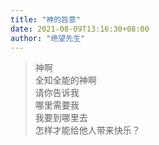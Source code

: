 ```yaml
---
title: "神的旨意"
date: 2021-08-09T13:16:30+08:00
author: "绝望先生"
---
```

> 神啊  
> 全知全能的神啊  
> 请你告诉我   
> 哪里需要我  
> 我要到哪里去  
> 怎样才能给他人带来快乐？  
